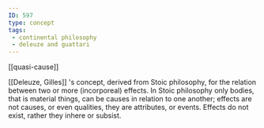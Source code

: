 ```yaml
---
ID: 597
type: concept
tags: 
 - continental philosophy
 - deleuze and guattari
---
```


[[quasi-cause]] 

[[Deleuze, Gilles]] 's concept, derived
from Stoic philosophy, for the relation between two or more
(incorporeal) effects. In Stoic philosophy only bodies, that is material
things, can be causes in relation to one another; effects are not
causes, or even qualities, they are attributes, or events. Effects do
not exist, rather they inhere or subsist.
